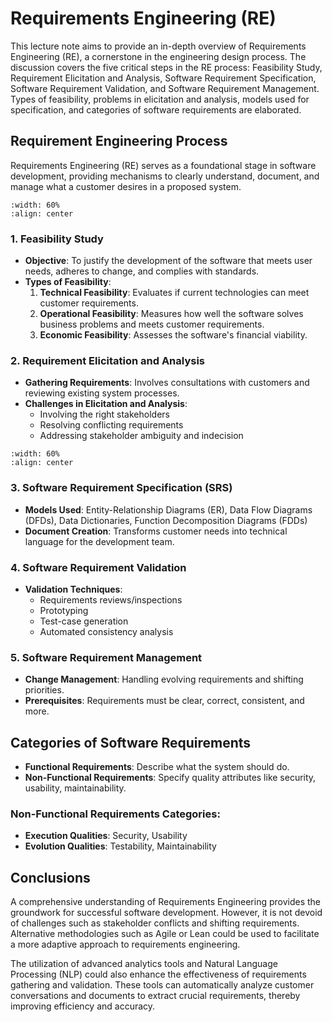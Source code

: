 # Requirements Engineering (RE)

This lecture note aims to provide an in-depth overview of Requirements Engineering (RE), a cornerstone in the engineering design process. The discussion covers the five critical steps in the RE process: Feasibility Study, Requirement Elicitation and Analysis, Software Requirement Specification, Software Requirement Validation, and Software Requirement Management. Types of feasibility, problems in elicitation and analysis, models used for specification, and categories of software requirements are elaborated.

## Requirement Engineering Process

Requirements Engineering (RE) serves as a foundational stage in software development, providing mechanisms to clearly understand, document, and manage what a customer desires in a proposed system.

```{image} figs/re-process.jpg
:width: 60%
:align: center
```

### 1. Feasibility Study

- **Objective**: To justify the development of the software that meets user needs, adheres to change, and complies with standards.
- **Types of Feasibility**:
  1. **Technical Feasibility**: Evaluates if current technologies can meet customer requirements.
  2. **Operational Feasibility**: Measures how well the software solves business problems and meets customer requirements.
  3. **Economic Feasibility**: Assesses the software's financial viability.

### 2. Requirement Elicitation and Analysis

- **Gathering Requirements**: Involves consultations with customers and reviewing existing system processes.
- **Challenges in Elicitation and Analysis**:
  - Involving the right stakeholders
  - Resolving conflicting requirements
  - Addressing stakeholder ambiguity and indecision

```{image} figs/elicitation-analysis.jpg
:width: 60%
:align: center
```

### 3. Software Requirement Specification (SRS)

- **Models Used**: Entity-Relationship Diagrams (ER), Data Flow Diagrams (DFDs), Data Dictionaries, Function Decomposition Diagrams (FDDs)
- **Document Creation**: Transforms customer needs into technical language for the development team.

### 4. Software Requirement Validation

- **Validation Techniques**:
  - Requirements reviews/inspections
  - Prototyping
  - Test-case generation
  - Automated consistency analysis

### 5. Software Requirement Management

- **Change Management**: Handling evolving requirements and shifting priorities.
- **Prerequisites**: Requirements must be clear, correct, consistent, and more.

## Categories of Software Requirements

- **Functional Requirements**: Describe what the system should do.
- **Non-Functional Requirements**: Specify quality attributes like security, usability, maintainability.

### Non-Functional Requirements Categories:

- **Execution Qualities**: Security, Usability
- **Evolution Qualities**: Testability, Maintainability

## Conclusions

A comprehensive understanding of Requirements Engineering provides the groundwork for successful software development. However, it is not devoid of challenges such as stakeholder conflicts and shifting requirements. Alternative methodologies such as Agile or Lean could be used to facilitate a more adaptive approach to requirements engineering.

The utilization of advanced analytics tools and Natural Language Processing (NLP) could also enhance the effectiveness of requirements gathering and validation. These tools can automatically analyze customer conversations and documents to extract crucial requirements, thereby improving efficiency and accuracy.
